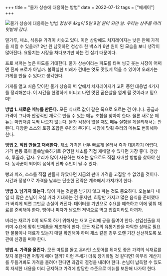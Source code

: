 +++
title = "물가 상승에 대응하는 방법"
date = 2022-07-12
tags = ["에세이"]
+++

![물가 상승에 대응하는 방법](https://cheesylazy.com/content/images/size/w2000/2022/07/--------.webp)
*청상추 4kg이 5만 9천 원이 되던 날. 우리는 상추를 따러 텃밭에 갔다.*

밀가루, 채소, 식용유 가격이 치솟고 있다. 이런 상황에도 치지레이지는 낮은 판매 가격을 지킬 수 있을까? 2만 원 남짓하던 청상추 한 박스가 6만 원이 된 모습을 보니 생각이 많아진다. 요동치는 시장을 쳐다보기만 하는 건 싫기 때문이다.

프로 서퍼는 높은 파도를 기대한다. 물가 상승이라는 파도를 타며 씽긋 웃는 사장이 어쩌면 진짜 프로가 아닐까. 불확실한 미래가 건네는 엿도 맛있게 먹을 수 있어야 오래가는 가게를 만들 수 있다고 생각한다.

가게를 열고 처음 맞이한 물가 상승의 벽 앞에서 치지레이지가 고민 중인 대응법 4가지를 정리해본다. 이 시간을 현명하게 버티고 나면 멋진 굳은살을 얻게 될 것이라고 믿으며!

**방법 1. 새로운 메뉴를 만든다.**
모든 식재료 값이 같은 폭으로 오르는 건 아니다. 공급과 가격이 그나마 안정적인 재료로 만들 수 있는 메뉴 조합을 찾아야 한다. 물론 새로운 메뉴는 마법처럼 뚝딱 나오지 않는다. 물가 걱정이 없을 때도 메뉴 실험을 게을리해서는 안 된다. 다양한 소스와 토핑 조합은 우리의 무기다. 시장에 맞춰 우리의 메뉴도 변화해야 한다.

**방법 2. 직접 만들고 재배한다.**
채소 가격은 너무 빠르게 올라서 즉각 대응하기 어렵다. 가격 변동 폭이 들쑥날쑥하기로 유명한 채소를 직접 재배할 수 있다면 가장 좋다. 청상추, 루꼴라, 감자. 우리가 많이 사용하는 채소는 앞으로도 직접 재배할 방법을 찾아야 한다. 농사꾼이 되어야 음식의 진짜 주인이 될 수 있다.

빵과 치즈, 소스를 직접 만들지 않았다면 지금의 판매 가격을 고집할 수 없었을 것이다. 시간과 정성으로 가격을 낮추는 단순한 전략은 계속해서 가져가야 한다.

**방법 3. 남기지 않는다.**
많이 파는 것만큼 남기지 않고 파는 것도 중요하다. 오늘보다 내일 더 많은 손님이 오실 거라 기대하는 건 좋지만, 희망만 가지고 많은 음식을 준비했다가 버리게 되면 그만큼 손실이 커진다. 데이터를 기반으로 수요를 예측하고 이에 맞춰 재료를 준비해야 한다. 빵이나 피자가 남으면 저녁으로 먹고 밥값이라도 아끼자.

버리는 재료가 0이 되도록 하기 위해서는 재고 관리에 공을 들여야 한다. 선입선출을 지키며 수요에 맞춰 반제품을 제조해야 한다. 모든 재료의 유통기한을 파악한 상태로 필요한 물품이나 재료가 있는지 매일 확인해야 하며 채소 같은 경우 오랜 기간 신선하도록 보관에 신경을 써야 한다.

**방법 4. 가격을 올린다.**
모든 마트를 돌고 온라인 스토어를 뒤져도 좋은 가격의 식재료를 찾지 못한다면 어떻게 해야 할까? 이런 추세가 더욱 장기화될 것 같다면? 아무리 계산기를 두들겨봐도 가격을 올려야 한다면 과감히 결정을 내려야 한다. 손님이 납득할 수 있도록 자세한 내용을 미리 공지하고 가격에 합당한 수준으로 메뉴를 보완해 나가야 한다.